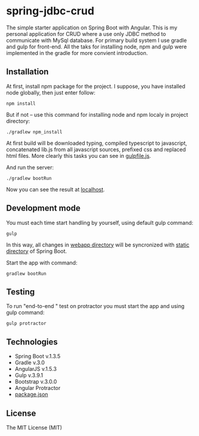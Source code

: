 # spring-jdbc-crud
The simple starter application on Spring Boot with Angular. This is my personal application for CRUD where a use only JDBC method to communicate with MySql database. For primary build system I use gradle and gulp for front-end. All the taks for installing node, npm and gulp were implemented in the gradle for more convient introduction.

## Installation

At first, install npm package for the project. I suppose, you have installed node globally, then just enter follow:

```
npm install
```

But if not – use this command for installing node and npm localy in project directory:

```
./gradlew npm_install
```

At first build will be downloaded typing, compiled typescript to javascript, concatenated lib.js from all javascript sources, prefixed css and replaced html files. More clearly this tasks you can see in [gulpfile.js](gulpfile.js).

And run the server:

```
./gradlew bootRun
```

Now you can see the result at [localhost](http://localhost:8080/).

## Development mode

You must each time start handling by yourself, using default gulp command:

```
gulp
```

In this way, all changes in [webapp directory](/src/main/webapp/) will be syncronized with [static directory](/src/main/resources/static/) of Spring Boot.

Start the app with command:

```
gradlew bootRun
```

## Testing

To run "end-to-end " test on protractor you must start the app and using gulp command:

```
gulp protractor
```

## Technologies

- Spring Boot v.1.3.5
- Gradle v.3.0
- AngularJS v.1.5.3
- Gulp v.3.9.1
- Bootstrap v.3.0.0
- Angular Protractor
- [package.json](package.json)

## License
The MIT License (MIT)